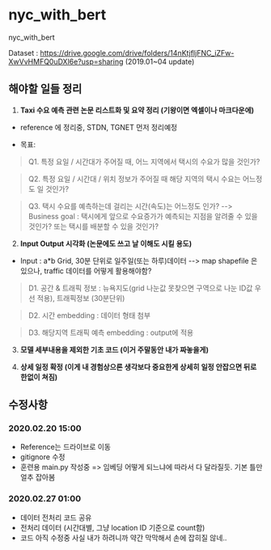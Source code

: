 # nyc_with_bert

nyc_with_bert

Dataset : https://drive.google.com/drive/folders/14nKtjfIjFNC_iZFw-XwVvHMFQ0uDXl6e?usp=sharing
(2019.01~04 update)

## 해야할 일들 정리

1. **Taxi 수요 예측 관련 논문 리스트화 및 요약 정리 (기왕이면 엑셀이나 마크다운에)**

* reference 에 정리중, STDN, TGNET 먼저 정리예정

* 목표:

> Q1. 특정 요일 / 시간대가 주어질 때, 어느 지역에서 택시의 수요가 많을 것인가?

>  Q2. 특정 요일 / 시간대 / 위치 정보가 주어질 때 해당 지역의 택시 수요는 어느정도 일 것인가?

>  Q3. 택시 수요를 예측하는데 걸리는 시간(속도)는 어느정도 인가? --> Business goal : 택시에게 앞으로 수요증가가 예측되는 지점을 알려줄 수 있을것인가? 또는 택시를 배분할 수 있을 것인가?




2. **Input Output 시각화 (논문에도 쓰고 날 이해도 시킬 용도)**

* Input : a*b Grid, 30분 단위로 일주일(또는 하루)데이터 --> map shapefile 은 있으나, traffic 데이터를 어떻게 활용해야함? 

>  D1. 공간 & 트래픽 정보 : 뉴욕지도(grid 나눈값 못찾으면 구역으로 나눈 ID값 우선 적용), 트래픽정보 (30분단위)

> D2. 시간 embedding : 데이터 형태 첨부

> D3. 해당지역 트래픽 예측 embedding : output에 적용




3. **모델 세부내용을 제외한 기초 코드 (이거 주말동안 내가 짜놓을게)**

   


4. **상세 일정 확정 (이게 내 경험상으론 생각보다 중요한게 상세히 일정 안잡으면 뒤로 한없이 쳐짐)**

## 수정사항

### 2020.02.20 15:00

* Reference는 드라이브로 이동
* gitignore 수정
* 훈련용 main.py 작성중 => 임베딩 어떻게 되느냐에 따라서 다 달라질듯. 기본 틀만 얼추 잡아봄

### 2020.02.27 01:00

* 데이터 전처리 코드 공유
* 전처리 데이터 (시간대별, 그냥 location ID 기준으로 count함)
* 코드 아직 수정중 사실 내가 하려니까 약간 막막해서 손에 잡히질 않네..


